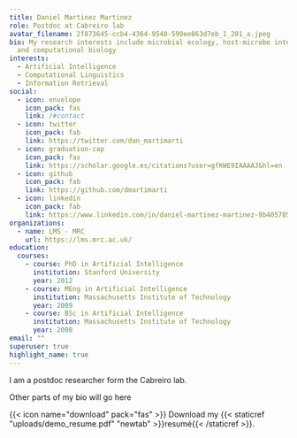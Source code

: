```yaml
---
title: Daniel Martinez Martinez
role: Postdoc at Cabreiro lab
avatar_filename: 2f873645-ccb4-4364-9540-599ee863d7eb_1_201_a.jpeg
bio: My research interests include microbial ecology, host-microbe interactions
  and computational biology
interests:
  - Artificial Intelligence
  - Computational Linguistics
  - Information Retrieval
social:
  - icon: envelope
    icon_pack: fas
    link: /#contact
  - icon: twitter
    icon_pack: fab
    link: https://twitter.com/dan_martimarti
  - icon: graduation-cap
    icon_pack: fas
    link: https://scholar.google.es/citations?user=gfKWE9IAAAAJ&hl=en
  - icon: github
    icon_pack: fab
    link: https://github.com/dmartimarti
  - icon: linkedin
    icon_pack: fab
    link: https://www.linkedin.com/in/daniel-martinez-martinez-9b405785/
organizations:
  - name: LMS - MRC
    url: https://lms.mrc.ac.uk/
education:
  courses:
    - course: PhD in Artificial Intelligence
      institution: Stanford University
      year: 2012
    - course: MEng in Artificial Intelligence
      institution: Massachusetts Institute of Technology
      year: 2009
    - course: BSc in Artificial Intelligence
      institution: Massachusetts Institute of Technology
      year: 2008
email: ""
superuser: true
highlight_name: true
---
```

I am a postdoc researcher form the Cabreiro lab. 

Other parts of my bio will go here

{{< icon name="download" pack="fas" >}} Download my {{< staticref "uploads/demo_resume.pdf" "newtab" >}}resumé{{< /staticref >}}.